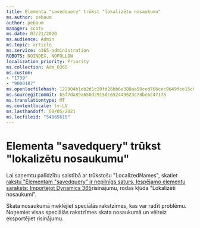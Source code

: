```yaml
---
title: Elementa "savedquery" trūkst "lokalizētu nosaukumu"
ms.author: pebaum
author: pebaum
manager: scotv
ms.date: 07/21/2020
ms.audience: Admin
ms.topic: article
ms.service: o365-administration
ROBOTS: NOINDEX, NOFOLLOW
localization_priority: Priority
ms.collection: Adm_O365
ms.custom:
- "1739"
- "9000187"
ms.openlocfilehash: 122904b1eb2d1c20fd26bb6a388aa50ced766cec9649fce15c0fae7f6b322832
ms.sourcegitcommit: b5f7da89a650d2915dc652449623c78be6247175
ms.translationtype: MT
ms.contentlocale: lv-LV
ms.lasthandoff: 08/05/2021
ms.locfileid: "54065615"
---
```

# <a name="missing-localizednames-in-element-savedquery"></a>Elementa "savedquery" trūkst "lokalizētu nosaukumu"

Lai saņemtu palīdzību saistībā ar trūkstošu "LocalizedNames", skatiet [rakstu "Elementam "savedquery" ir nepilnīgs saturs. Iespējamo elementu saraksts: Importējot Dynamics 365](https://support.microsoft.com/help/4463330/the-element-savedquery-has-incomplete-content-list-of-possible-element)risinājumu, rodas kļūda "Lokalizēti nosaukumi".

Skata nosaukumā meklējiet speciālās rakstzīmes, kas var radīt problēmu. Noņemiet visas speciālās rakstzīmes skata nosaukumā un vēlreiz eksportējiet risinājumu.